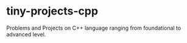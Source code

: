 # tiny-projects-cpp
Problems and Projects on C++ language ranging from foundational to advanced level.
